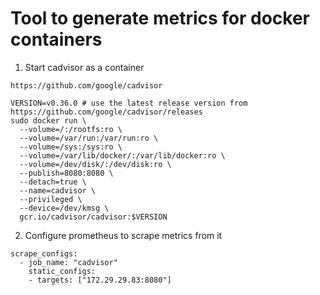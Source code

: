 # Tool to generate metrics for docker containers
1. Start cadvisor as a container
```
https://github.com/google/cadvisor

VERSION=v0.36.0 # use the latest release version from https://github.com/google/cadvisor/releases
sudo docker run \
  --volume=/:/rootfs:ro \
  --volume=/var/run:/var/run:ro \
  --volume=/sys:/sys:ro \
  --volume=/var/lib/docker/:/var/lib/docker:ro \
  --volume=/dev/disk/:/dev/disk:ro \
  --publish=8080:8080 \
  --detach=true \
  --name=cadvisor \
  --privileged \
  --device=/dev/kmsg \
  gcr.io/cadvisor/cadvisor:$VERSION
```

2. Configure prometheus to scrape metrics from it
```
scrape_configs:
  - job_name: "cadvisor"
    static_configs:
    - targets: ["172.29.29.83:8080"]
```